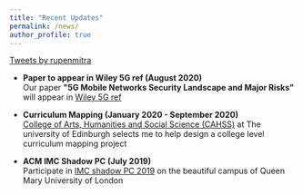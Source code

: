 ```yaml
---
title: "Recent Updates"
permalink: /news/
author_profile: true
---
```


<a class="twitter-timeline" href="https://twitter.com/rupenmitra?ref_src=twsrc%5Etfw">Tweets by rupenmitra</a> <script async src="https://platform.twitter.com/widgets.js" charset="utf-8"></script>


* **Paper to appear in Wiley 5G ref (August 2020)**  
Our paper **"5G Mobile Networks Security Landscape and Major Risks"** will appear in [Wiley 5G ref](https://onlinelibrary.wiley.com/doi/book/10.1002/9781119471509) 

* **Curriculum Mapping (January 2020 - September 2020)**  
[College of Arts, Humanities and Social Science (CAHSS)](https://www.ed.ac.uk/arts-humanities-soc-sci) at The university of Edinburgh selects me to help design a college level curriculum mapping project

* **ACM IMC Shadow PC (July 2019)**  
Participate in [IMC shadow PC 2019](https://conferences.sigcomm.org/imc/2019/shadow/) on the beautiful campus of Queen Mary University of London 

